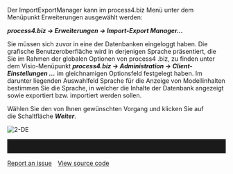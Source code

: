 
Der ImportExportManager kann im process4.biz Menü unter dem Menüpunkt
Erweiterungen ausgewählt werden:

***process4.biz -&gt; Erweiterungen -&gt; Import-Export Manager...*** 

Sie müssen sich zuvor in eine der Datenbanken eingeloggt haben. Die
grafische Benutzeroberfläche wird in derjenigen Sprache präsentiert, die
Sie im Rahmen der globalen Optionen von process4 .biz, zu finden unter
dem Visio-Menüpunkt ***process4.biz -&gt; Administration -&gt;
Client-Einstellungen …*** im gleichnamigen Optionsfeld festgelegt haben.
Im darunter liegenden Auswahlfeld Sprache für die Anzeige von
Modellinhalten bestimmen Sie die Sprache, in welcher die Inhalte der
Datenbank angezeigt sowie exportiert bzw. importiert werden sollen.

Wählen Sie den von Ihnen gewünschten Vorgang und klicken Sie auf
die Schaltfläche ***Weiter***.

![2-DE](//images.ctfassets.net/6mz8d8cle1nl/5yP6TiijgBxlTZW2kCUVtn/8a9175a345a87f7c9153d804dee3e4a7/2-DE.png)


<hr style="padding-top:2rem" />
<a href="https://github.com/process4/docs/issues" target="_blank" class="bgw btn btn-primary btn-lg shadow-sm">Report an issue</a>
<a href="https://github.com/process4/docs" target="_blank" class="bgw btn btn-primary btn-lg shadow-sm" style="margin-left:10px;">View source code</a>